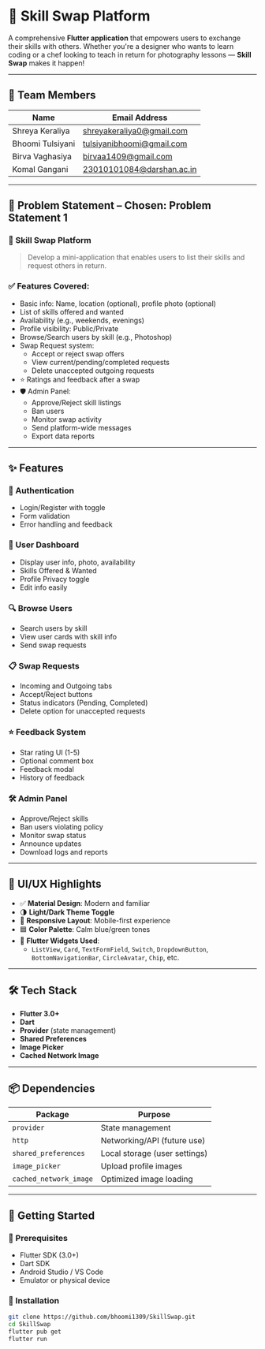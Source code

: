 # 🚀 Skill Swap Platform

A comprehensive **Flutter application** that empowers users to exchange their skills with others. Whether you're a designer who wants to learn coding or a chef looking to teach in return for photography lessons — **Skill Swap** makes it happen!

---

## 👥 Team Members

| Name              | Email Address                                                |
|-------------------|--------------------------------------------------------------|
| Shreya Keraliya   | [shreyakeraliya0@gmail.com](mailto:shreyakeraliya0@gmail.com) |
| Bhoomi Tulsiyani  | [tulsiyanibhoomi@gmail.com](mailto:tulsiyanibhoomi@gmail.com) |
| Birva Vaghasiya   | [birvaa1409@gmail.com](mailto:birvaa1409@gmail.com)           |
| Komal Gangani     | [23010101084@darshan.ac.in](mailto:23010101084@darshan.ac.in) |

---

## 📌 Problem Statement – Chosen: **Problem Statement 1**

### 🔄 Skill Swap Platform

> Develop a mini-application that enables users to list their skills and request others in return.

### ✅ Features Covered:
- Basic info: Name, location (optional), profile photo (optional)
- List of skills offered and wanted
- Availability (e.g., weekends, evenings)
- Profile visibility: Public/Private
- Browse/Search users by skill (e.g., Photoshop)
- Swap Request system:
  - Accept or reject swap offers
  - View current/pending/completed requests
  - Delete unaccepted outgoing requests
- ⭐ Ratings and feedback after a swap
- 🛡️ Admin Panel:
  - Approve/Reject skill listings
  - Ban users
  - Monitor swap activity
  - Send platform-wide messages
  - Export data reports

---

## ✨ Features

### 🔐 Authentication
- Login/Register with toggle
- Form validation
- Error handling and feedback

### 👤 User Dashboard
- Display user info, photo, availability
- Skills Offered & Wanted
- Profile Privacy toggle
- Edit info easily

### 🔍 Browse Users
- Search users by skill
- View user cards with skill info
- Send swap requests

### 📋 Swap Requests
- Incoming and Outgoing tabs
- Accept/Reject buttons
- Status indicators (Pending, Completed)
- Delete option for unaccepted requests

### ⭐ Feedback System
- Star rating UI (1-5)
- Optional comment box
- Feedback modal
- History of feedback

### 🛠️ Admin Panel
- Approve/Reject skills
- Ban users violating policy
- Monitor swap status
- Announce updates
- Download logs and reports

---

## 🎨 UI/UX Highlights

- ✅ **Material Design**: Modern and familiar
- 🌗 **Light/Dark Theme Toggle**
- 🎯 **Responsive Layout**: Mobile-first experience
- 🟦 **Color Palette**: Calm blue/green tones
- 🧱 **Flutter Widgets Used**:
  - `ListView`, `Card`, `TextFormField`, `Switch`, `DropdownButton`, `BottomNavigationBar`, `CircleAvatar`, `Chip`, etc.


---

## 🛠️ Tech Stack

- **Flutter 3.0+**
- **Dart**
- **Provider** (state management)
- **Shared Preferences**
- **Image Picker**
- **Cached Network Image**

---

## 📦 Dependencies

| Package                | Purpose                        |
|------------------------|--------------------------------|
| `provider`             | State management               |
| `http`                 | Networking/API (future use)    |
| `shared_preferences`   | Local storage (user settings)  |
| `image_picker`         | Upload profile images          |
| `cached_network_image` | Optimized image loading        |


---

## 🧭 Getting Started

### 🧰 Prerequisites
- Flutter SDK (3.0+)
- Dart SDK
- Android Studio / VS Code
- Emulator or physical device

### 🚀 Installation

```bash
git clone https://github.com/bhoomi1309/SkillSwap.git
cd SkillSwap
flutter pub get
flutter run
